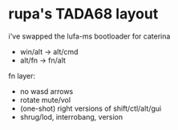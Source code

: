 # rupa's TADA68 layout

i've swapped the lufa-ms bootloader for caterina

* win/alt -> alt/cmd
* alt/fn -> fn/alt

fn layer:
  * no wasd arrows
  * rotate mute/vol
  * (one-shot) right versions of shift/ctl/alt/gui
  * shrug/lod, interrobang, version
